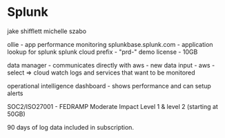 # Splunk 

jake shifflett 
michelle szabo 

ollie - app performance monitoring 
splunkbase.splunk.com - application lookup for splunk
splunk cloud prefix - "prd-"
demo license - 10GB 

data manager - communicates directly with aws 
    - new data input - aws
    - select => cloud watch logs and services that want to be monitored

operational intelligence dashboard - shows performance and can setup alerts 

SOC2/ISO27001 - FEDRAMP Moderate Impact Level 1 & level 2 (starting at 50GB)

90 days of log data included in subscription.  